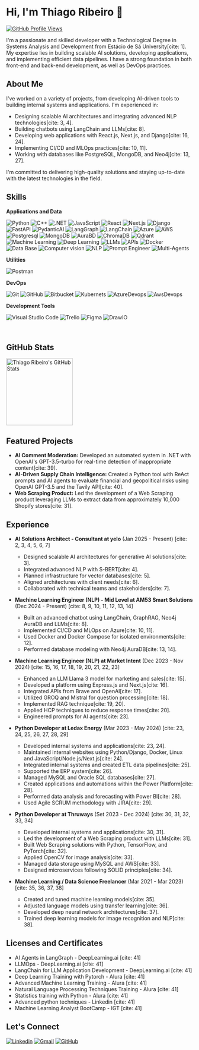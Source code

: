 # Hi, I'm Thiago Ribeiro 👋

[![GitHub Profile Views](https://komarev.com/ghpvc/?username=thiagoribeiro00&color=006bed)](https://github.com/thiagoribeiro00)

I'm a passionate and skilled developer with a Technological Degree in Systems Analysis and Development from Estácio de Sá University[cite: 1]. My expertise lies in building scalable AI solutions, developing applications, and implementing efficient data pipelines. I have a strong foundation in both front-end and back-end development, as well as DevOps practices.

## About Me

I've worked on a variety of projects, from developing AI-driven tools to building internal systems and applications. I'm experienced in:

* Designing scalable AI architectures and integrating advanced NLP technologies[cite: 3, 4].
* Building chatbots using LangChain and LLMs[cite: 8].
* Developing web applications with React.js, Next.js, and Django[cite: 16, 24].
* Implementing CI/CD and MLOps practices[cite: 10, 11].
* Working with databases like PostgreSQL, MongoDB, and Neo4j[cite: 13, 27].

I'm committed to delivering high-quality solutions and staying up-to-date with the latest technologies in the field.

## Skills

**Applications and Data**

![Python](https://img.shields.io/badge/-Python-333333?style=flat&logoColor=00599C)
![C++](https://img.shields.io/badge/-C++-333333?style=flat&logoColor=00599C)
![.NET](https://img.shields.io/badge/-.NET-333333?style=flat&logoColor=00599C)
![JavaScript](https://img.shields.io/badge/-JavaScript-333333?style=flat&logoColor=00599C)
![React](https://img.shields.io/badge/-React-333333?style=flat&logoColor=00599C)
![Next.js](https://img.shields.io/badge/-Next.js-333333?style=flat&logoColor=00599C)
![Django](https://img.shields.io/badge/-Django-333333?style=flat&logoColor=00599C)
![FastAPI](https://img.shields.io/badge/-FastAPI-333333?style=flat&logoColor=00599C)
![PydanticAI](https://img.shields.io/badge/-PydanticAI-333333?style=flat&logoColor=00599C)
![LangGraph](https://img.shields.io/badge/-LangGraph-333333?style=flat&logoColor=00599C)
![LangChain](https://img.shields.io/badge/-LangChain-333333?style=flat&logoColor=00599C)
![Azure](https://img.shields.io/badge/-Azure-333333?style=flat&logoColor=00599C)
![AWS](https://img.shields.io/badge/-AWS-333333?style=flat&logoColor=00599C)
![Postgresql](https://img.shields.io/badge/-Postgresql-333333?style=flat&logoColor=00599C)
![MongoDB](https://img.shields.io/badge/-MongoDB-333333?style=flat&logoColor=00599C)
![AuraBD](https://img.shields.io/badge/-AuraBD-333333?style=flat&logoColor=00599C)
![ChromaDB](https://img.shields.io/badge/-ChromaDB-333333?style=flat&logoColor=00599C)
![Qdrant](https://img.shields.io/badge/-Qdrant-333333?style=flat&logoColor=00599C)
![Machine Learning](https://img.shields.io/badge/-Machine%20Learning-333333?style=flat&logoColor=00599C)
![Deep Learning](https://img.shields.io/badge/-Deep%20Learning-333333?style=flat&logoColor=00599C)
![LLMs](https://img.shields.io/badge/-LLMs-333333?style=flat&logoColor=00599C)
![APIs](https://img.shields.io/badge/-APIs-333333?style=flat&logoColor=00599C)
![Docker](https://img.shields.io/badge/-Docker-333333?style=flat&logo=docker)
![Data Base](https://img.shields.io/badge/-DataBase-333333?style=flat&logoColor=00599C)
![Computer vision](https://img.shields.io/badge/-Computer%20Vision-333333?style=flat&logoColor=00599C)
![NLP](https://img.shields.io/badge/-NLP-333333?style=flat&logoColor=00599C)
![Prompt Engineer](https://img.shields.io/badge/-Prompt%20Engineer-333333?style=flat&logoColor=00599C)
![Multi-Agents](https://img.shields.io/badge/-Multi-Agents-333333?style=flat&logoColor=00599C)

**Utilities**

![Postman](https://img.shields.io/badge/-Postman-333333?style=flat&logo=postman)

**DevOps**

![Git](https://img.shields.io/badge/-Git-333333?style=flat&logo=git)
![GitHub](https://img.shields.io/badge/-GitHub-333333?style=flat&logo=github)
![Bitbucket](https://img.shields.io/badge/-Bitbucket-333333?style=flat&logo=bitbucket)
![Kubernets](https://img.shields.io/badge/-Kubernets-333333?style=flat&logoColor=00599C)
![AzureDevops](https://img.shields.io/badge/-AzureDevops-333333?style=flat&logoColor=00599C)
![AwsDevops](https://img.shields.io/badge/-AWSCodePipeline-333333?style=flat&logoColor=00599C)

**Development Tools**

![Visual Studio Code](https://img.shields.io/badge/-Visual%20Studio%20Code-333333?style=flat&logo=visual-studio-code&logoColor=007ACC)
![Trello](https://img.shields.io/badge/-Trello-333333?style=flat&logo=trello&logoColor=007ACC)
![Figma](https://img.shields.io/badge/-Figma-333333?style=flat&logo=figma&logoColor=007ACC)
![DrawIO](https://img.shields.io/badge/-DrawIO-333333?style=flat&logo=figma&logoColor=007ACC)

<br/>

## GitHub Stats

<a href="https://github.com/thiagoribeiro00" title="GitHub Profile">
  <img height="180em" src="https://github-readme-stats.vercel.app/api?username=thiagoribeiro00&theme=dracula&show_icons=true" alt="Thiago Ribeiro's GitHub Stats" />
</a>

## Featured Projects

* **AI Comment Moderation:** Developed an automated system in .NET with OpenAI's GPT-3.5-turbo for real-time detection of inappropriate content[cite: 39].
* **AI-Driven Supply Chain Intelligence:** Created a Python tool with ReAct prompts and AI agents to evaluate financial and geopolitical risks using OpenAI GPT-3.5 and the Tavily API[cite: 40].
* **Web Scraping Product:** Led the development of a Web Scraping product leveraging LLMs to extract data from approximately 10,000 Shopify stores[cite: 31].

## Experience

* **AI Solutions Architect - Consultant at yelo** (Jan 2025 - Present) [cite: 2, 3, 4, 5, 6, 7]
    * Designed scalable AI architectures for generative AI solutions[cite: 3].
    * Integrated advanced NLP with S-BERT[cite: 4].
    * Planned infrastructure for vector databases[cite: 5].
    * Aligned architectures with client needs[cite: 6].
    * Collaborated with technical teams and stakeholders[cite: 7].
* **Machine Learning Engineer (NLP) - Mid Level at AM53 Smart Solutions** (Dec 2024 - Present) [cite: 8, 9, 10, 11, 12, 13, 14]
    * Built an advanced chatbot using LangChain, GraphRAG, Neo4j AuraDB and LLMs[cite: 8].
    * Implemented CI/CD and MLOps on Azure[cite: 10, 11].
    * Used Docker and Docker Compose for isolated environments[cite: 12].
    * Performed database modeling with Neo4j AuraDB[cite: 13, 14].
* **Machine Learning Engineer (NLP) at Market Intent** (Dec 2023 - Nov 2024) [cite: 15, 16, 17, 18, 19, 20, 21, 22, 23]
    * Enhanced an LLM Llama 3 model for marketing and sales[cite: 15].
    * Developed a platform using Express.js and Next.js[cite: 16].
    * Integrated APIs from Brave and OpenAI[cite: 17].
    * Utilized GROQ and Mistral for question processing[cite: 18].
    * Implemented RAG technique[cite: 19, 20].
    * Applied HCP techniques to reduce response times[cite: 20].
    * Engineered prompts for AI agents[cite: 23].
* **Python Developer at Ledax Energy** (Mar 2023 - May 2024) [cite: 23, 24, 25, 26, 27, 28, 29]
    * Developed internal systems and applications[cite: 23, 24].
    * Maintained internal websites using Python/Django, Docker, Linux and JavaScript/Node.js/Next.js[cite: 24].
    * Integrated internal systems and created ETL data pipelines[cite: 25].
    * Supported the ERP system[cite: 26].
    * Managed MySQL and Oracle SQL databases[cite: 27].
    * Created applications and automations within the Power Platform[cite: 28].
    * Performed data analysis and forecasting with Power BI[cite: 28].
    * Used Agile SCRUM methodology with JIRA[cite: 29].
* **Python Developer at Thruways** (Set 2023 - Dec 2024) [cite: 30, 31, 32, 33, 34]
    * Developed internal systems and applications[cite: 30, 31].
    * Led the development of a Web Scraping product with LLMs[cite: 31].
    * Built Web Scraping solutions with Python, TensorFlow, and PyTorch[cite: 32].
    * Applied OpenCV for image analysis[cite: 33].
    * Managed data storage using MySQL and AWS[cite: 33].
    * Designed microservices following SOLID principles[cite: 34].
* **Machine Learning / Data Science Freelancer** (Mar 2021 - Mar 2023) [cite: 35, 36, 37, 38]

    * Created and tuned machine learning models[cite: 35].
    * Adjusted language models using transfer learning[cite: 36].
    * Developed deep neural network architectures[cite: 37].
    * Trained deep learning models for image recognition and NLP[cite: 38].

## Licenses and Certificates

* AI Agents in LangGraph - DeepLearning.ai [cite: 41]
* LLMOps - DeepLearning.ai [cite: 41]
* LangChain for LLM Application Development - DeepLearning.ai [cite: 41]
* Deep Learning Training with Pytorch - Alura [cite: 41]
* Advanced Machine Learning Training - Alura [cite: 41]
* Natural Language Processing Techniques Training - Alura [cite: 41]
* Statistics training with Python - Alura [cite: 41]
* Advanced python techniques - Linkedin [cite: 41]
* Machine Learning Analyst BootCamp - IGT [cite: 41]

## Let's Connect

[![Linkedin](https://img.shields.io/badge/-Thiago_Ribeiro-blue?style=flat-square&logo=Linkedin&logoColor=white&link=https://www.linkedin.com/in/thiago-ribeiroml/)](https://www.linkedin.com/in/thiago-ribeiroml/)
[![Gmail](https://img.shields.io/badge/-thiago2002sr@gmail.com-006bed?style=flat-square&logo=Gmail&logoColor=white&link=mailto:thiago2002sr@gmail.com)](mailto:thiago2002sr@gmail.com)
[![GitHub](https://img.shields.io/github/followers/thiagoribeiro00?label=Follow&style=social)](https://github.com/thiagoribeiro00)
